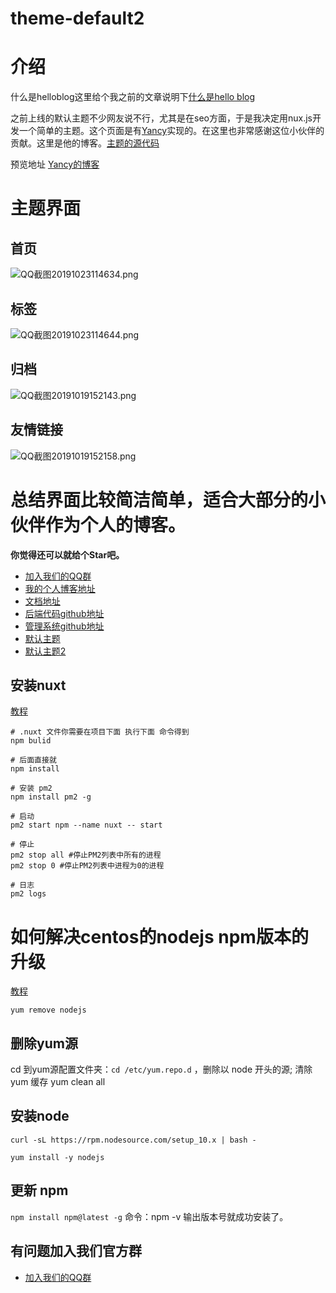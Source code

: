 # theme-default2

# 介绍
 什么是helloblog这里给个我之前的文章说明下[什么是hello blog](https://www.byteblogs.com/article/156)

之前上线的默认主题不少网友说不行，尤其是在seo方面，于是我决定用nux.js开发一个简单的主题。这个页面是有[Yancy](https://github.com/986244073)实现的。在这里也非常感谢这位小伙伴的贡献。这里是他的博客。[主题的源代码](https://github.com/byteblogs168/theme-default2)

预览地址 [Yancy的博客](http://yancy.byteblogs.com/)

# 主题界面
## 首页
![QQ截图20191023114634.png](http://image.byteblogs.com/2019102311484772920006208374036971.png)

## 标签
![QQ截图20191023114644.png](http://image.byteblogs.com/2019102311490338920006224034325019.png)

## 归档
![QQ截图20191019152143.png](http://image.byteblogs.com/2019101915291952219673840167288598.png)

## 友情链接
![QQ截图20191019152158.png](http://image.byteblogs.com/2019101915293846919673859114133025.png)

# 总结界面比较简洁简单，适合大部分的小伙伴作为个人的博客。

**你觉得还可以就给个Star吧。**

* [加入我们的QQ群](https://shang.qq.com/wpa/qunwpa?idkey=e4098dabb3b751808044bdf58900ad733b983d7efbb5142c5485ececacf3c00d)
* [我的个人博客地址](http://helloblog.byteblogs.com)
* [文档地址](http://helloblog.byteblogs.com/docs/)
* [后端代码github地址](https://github.com/byteblogs168/hello-blog)
* [管理系统github地址](https://github.com/byteblogs168/hello-blog-admin)
* [默认主题](https://github.com/byteblogs168/theme-default)
* [默认主题2](https://github.com/byteblogs168/theme-default2)


## 安装nuxt

[教程](https://www.byteblogs.com/article/38)

```
# .nuxt 文件你需要在项目下面 执行下面 命令得到
npm bulid

# 后面直接就
npm install

# 安装 pm2
npm install pm2 -g

# 启动 
pm2 start npm --name nuxt -- start

# 停止
pm2 stop all #停止PM2列表中所有的进程
pm2 stop 0 #停止PM2列表中进程为0的进程

# 日志
pm2 logs
```

# 如何解决centos的nodejs npm版本的升级

[教程](https://www.byteblogs.com/article/168)

```yum remove nodejs```

## 删除yum源
cd 到yum源配置文件夹：```cd /etc/yum.repo.d``` ，删除以 node 开头的源; 清除 yum 缓存 yum clean all

## 安装node
```curl -sL https://rpm.nodesource.com/setup_10.x | bash -```

```yum install -y nodejs```

## 更新 npm
```npm install npm@latest -g``` 命令：npm -v 输出版本号就成功安装了。

## 有问题加入我们官方群
* [加入我们的QQ群](https://shang.qq.com/wpa/qunwpa?idkey=e4098dabb3b751808044bdf58900ad733b983d7efbb5142c5485ececacf3c00d)
